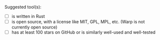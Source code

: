 Suggested tool(s):
- [ ] is written in Rust
- [ ] is open source, with a license like MIT, GPL, MPL, etc. (Warp is not currently open source)
- [ ] has at least 100 stars on GitHub or is similarly well-used and well-tested
